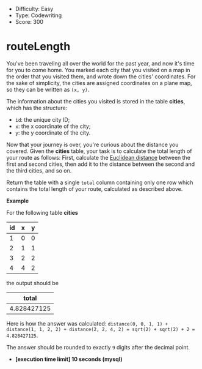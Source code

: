 - Difficulty: Easy
- Type: Codewriting
- Score: 300

# routeLength

You've been traveling all over the world for the past year, and now it's time for you to come home. You marked each city that you visited on a map in the order that you visited them, and wrote down the cities' coordinates. For the sake of simplicity, the cities are assigned coordinates on a plane map, so they can be written as `(x, y)`.

The information about the cities you visited is stored in the table **cities**, which has the structure:

- `id`: the unique city ID;
- `x`: the x coordinate of the city;
- `y`: the y coordinate of the city.

Now that your journey is over, you're curious about the distance you covered. Given the **cities** table, your task is to calculate the total length of your route as follows: First, calculate the [Euclidean distance](https://en.wikipedia.org/wiki/Euclidean_distance) between the first and second cities, then add it to the distance between the second and the third cities, and so on.

Return the table with a single `total` column containing only one row which contains the total length of your route, calculated as described above.

**Example**

For the following table **cities**

| id   | x    | y    |
| ---- | ---- | ---- |
| 1    | 0    | 0    |
| 2    | 1    | 1    |
| 3    | 2    | 2    |
| 4    | 4    | 2    |

the output should be

| total       |
| ----------- |
| 4.828427125 |

Here is how the answer was calculated:
`distance(0, 0, 1, 1) + distance(1, 1, 2, 2) + distance(2, 2, 4, 2) = sqrt(2) + sqrt(2) + 2 = 4.828427125`.

The answer should be rounded to exactly `9` digits after the decimal point.

- **[execution time limit] 10 seconds (mysql)**